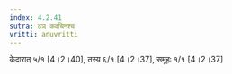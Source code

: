 ```yaml
---
index: 4.2.41
sutra: ठञ् कवचिनश्च
vritti: anuvritti
---
```


केदारात् ५/१ [4।2।40],  तस्य  ६/१  [4।2।37], समूहः  १/१ [4।2।37]